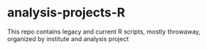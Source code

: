 analysis-projects-R
=================

This repo contains legacy and current R scripts, mostly throwaway, organized by institute and analysis project
